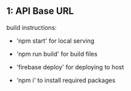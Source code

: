 ## 1: API Base URL

build instructions:
- 'npm start' for local serving
- 'npm run build' for build files
- 'firebase deploy' for deploying to host

- 'npm i' to install required packages
